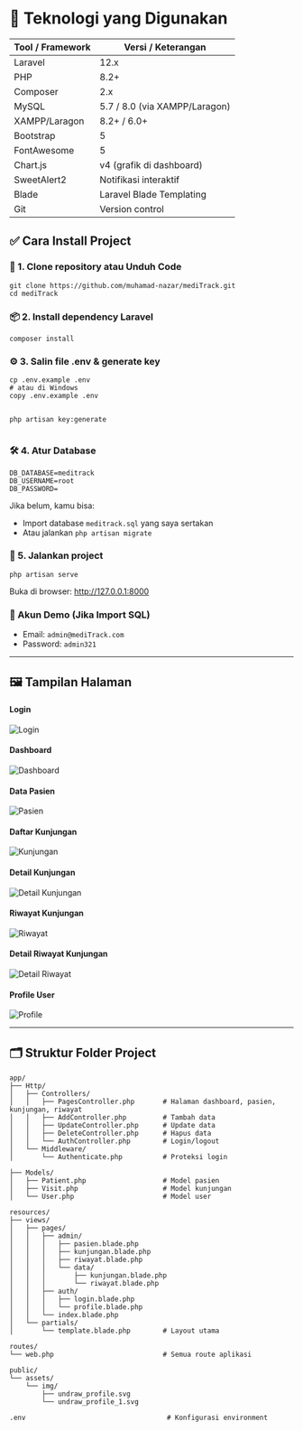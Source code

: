 <!DOCTYPE html>
<html lang="id">
<head>
  <meta charset="UTF-8">
 
</head>
<body>

<h1>🧰 Teknologi yang Digunakan</h1>

<table>
  <thead>
    <tr><th>Tool / Framework</th><th>Versi / Keterangan</th></tr>
  </thead>
  <tbody>
    <tr><td>Laravel</td><td>12.x</td></tr>
    <tr><td>PHP</td><td>8.2+</td></tr>
    <tr><td>Composer</td><td>2.x</td></tr>
    <tr><td>MySQL</td><td>5.7 / 8.0 (via XAMPP/Laragon)</td></tr>
    <tr><td>XAMPP/Laragon</td><td>8.2+ / 6.0+</td></tr>
    <tr><td>Bootstrap</td><td>5</td></tr>
    <tr><td>FontAwesome</td><td>5</td></tr>
    <tr><td>Chart.js</td><td>v4 (grafik di dashboard)</td></tr>
    <tr><td>SweetAlert2</td><td>Notifikasi interaktif</td></tr>
    <tr><td>Blade</td><td>Laravel Blade Templating</td></tr>
    <tr><td>Git</td><td>Version control</td></tr>
  </tbody>
</table>

<h2>✅ Cara Install Project</h2>

<h3>🔁 1. Clone repository atau Unduh Code</h3>
<pre><code>git clone https://github.com/muhamad-nazar/mediTrack.git
cd mediTrack</code></pre>

<h3>📦 2. Install dependency Laravel</h3>
<pre><code>composer install</code></pre>

<h3>⚙️ 3. Salin file .env & generate key</h3>
<pre><code>cp .env.example .env
# atau di Windows
copy .env.example .env

php artisan key:generate</code></pre>

<h3>🛠️ 4. Atur Database</h3>
<pre><code>DB_DATABASE=meditrack
DB_USERNAME=root
DB_PASSWORD=</code></pre>

<p>
Jika belum, kamu bisa:
<ul>
  <li>Import database <code>meditrack.sql</code> yang saya sertakan</li>
  <li>Atau jalankan <code>php artisan migrate</code></li>
</ul>
</p>

<h3>🚀 5. Jalankan project</h3>
<pre><code>php artisan serve</code></pre>

<p>Buka di browser: <a href="http://127.0.0.1:8000">http://127.0.0.1:8000</a></p>

<h3>🔐 Akun Demo (Jika Import SQL)</h3>
<ul>
  <li>Email: <code>admin@mediTrack.com</code></li>
  <li>Password: <code>admin321</code></li>
</ul>

<hr>

<h2>🖼️ Tampilan Halaman</h2>

<h4>Login</h4>
<img src="https://github.com/user-attachments/assets/bf2e0c08-29de-43d8-a38e-73384d8d3337" alt="Login">

<h4>Dashboard</h4>
<img src="https://github.com/user-attachments/assets/8ac58d30-de59-4116-89de-8c8f21507cde" alt="Dashboard">

<h4>Data Pasien</h4>
<img src="https://github.com/user-attachments/assets/b676bcdd-7003-424f-b010-b4bc1bce2f0c" alt="Pasien">

<h4>Daftar Kunjungan</h4>
<img src="https://github.com/user-attachments/assets/a0434fac-8cf7-40c9-97b6-0da052cb462a" alt="Kunjungan">

<h4>Detail Kunjungan</h4>
<img src="https://github.com/user-attachments/assets/058d7def-f7a6-4a9e-807c-3ae18f820d6a" alt="Detail Kunjungan">

<h4>Riwayat Kunjungan</h4>
<img src="https://github.com/user-attachments/assets/3df7735a-801f-485b-9382-55bffc4ce9e7" alt="Riwayat">

<h4>Detail Riwayat Kunjungan</h4>
<img src="https://github.com/user-attachments/assets/8fac30af-2b01-43b3-981d-b44af64314b8" alt="Detail Riwayat">

<h4>Profile User</h4>
<img src="https://github.com/user-attachments/assets/8c4bc7f1-6245-4a7d-93a8-9a13c04cfa68" alt="Profile">

<hr>

<h2>🗂 Struktur Folder Project</h2>

<pre><code>app/
├── Http/
│   ├── Controllers/
│   │   ├── PagesController.php       # Halaman dashboard, pasien, kunjungan, riwayat
│   │   ├── AddController.php         # Tambah data
│   │   ├── UpdateController.php      # Update data
│   │   ├── DeleteController.php      # Hapus data
│   │   └── AuthController.php        # Login/logout
│   └── Middleware/
│       └── Authenticate.php          # Proteksi login

├── Models/
│   ├── Patient.php                   # Model pasien
│   ├── Visit.php                     # Model kunjungan
│   └── User.php                      # Model user

resources/
├── views/
│   ├── pages/
│   │   ├── admin/
│   │   │   ├── pasien.blade.php
│   │   │   ├── kunjungan.blade.php
│   │   │   ├── riwayat.blade.php
│   │   │   └── data/
│   │   │       ├── kunjungan.blade.php
│   │   │       └── riwayat.blade.php
│   │   ├── auth/
│   │   │   ├── login.blade.php
│   │   │   └── profile.blade.php
│   │   └── index.blade.php
│   └── partials/
│       └── template.blade.php        # Layout utama

routes/
└── web.php                           # Semua route aplikasi

public/
└── assets/
    └── img/
        ├── undraw_profile.svg
        └── undraw_profile_1.svg

.env                                   # Konfigurasi environment
</code></pre>

</body>
</html>
